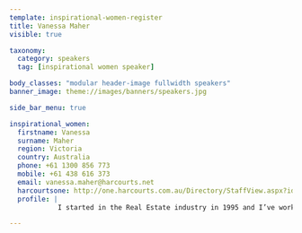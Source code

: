 ```yaml
---
template: inspirational-women-register
title: Vanessa Maher
visible: true

taxonomy:
  category: speakers
  tag: [inspirational women speaker]

body_classes: "modular header-image fullwidth speakers"
banner_image: theme://images/banners/speakers.jpg

side_bar_menu: true

inspirational_women:
  firstname: Vanessa
  surname: Maher
  region: Victoria
  country: Australia
  phone: +61 1300 856 773
  mobile: +61 438 616 373
  email: vanessa.maher@harcourts.net
  harcourtsone: http://one.harcourts.com.au/Directory/StaffView.aspx?id=27809
  profile: |
            I started in the Real Estate industry in 1995 and I’ve worked with 4 different Real Estate agencies and the REIV before joining Harcourts. One common thread has been my dedication to a high level of client service and performance consistency. I have enjoyed sharing my skills, knowledge and attitude with hundreds of Real Estate professionals and hopefuls through the Learning and Professional Development pathways.

---
```

